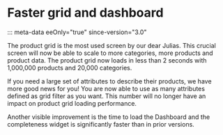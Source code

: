 # Faster grid and dashboard
::: meta-data eeOnly="true" since-version="3.0"

The product grid is the most used screen by our dear Julias. This crucial screen will now be able to scale to more categories, more products and product data. The product grid now loads in less than 2 seconds with 1,000,000
products and 20,000 categories.

If you need a large set of attributes to describe their products, we have more good news for you! You are now able to use as many attributes defined as grid filter as you want. This number will no longer have an impact on product grid
loading performance.

Another visible improvement is the time to load the Dashboard and the completeness widget is significantly faster than in prior versions.
